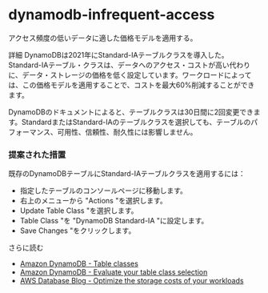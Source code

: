 # dynamodb-infrequent-access

アクセス頻度の低いデータに適した価格モデルを適用する。

詳細
DynamoDBは2021年にStandard-IAテーブルクラスを導入した。Standard-IAテーブル・クラスは、データへのアクセス・コストが高い代わりに、データ・ストレージの価格を低く設定しています。ワークロードによっては、この価格モデルを適用することで、コストを最大60%削減することができます。

DynamoDBのドキュメントによると、テーブルクラスは30日間に2回変更できます。StandardまたはStandard-IAのテーブルクラスを選択しても、テーブルのパフォーマンス、可用性、信頼性、耐久性には影響しません。

### 提案された措置

既存のDynamoDBテーブルにStandard-IAテーブルクラスを適用するには：
- 指定したテーブルのコンソールページに移動します。
- 右上のメニューから "Actions "を選択します。
- Update Table Class "を選択します。
- Table Class "を "DynamoDB Standard-IA "に設定します。
- Save Changes "をクリックします。

さらに読む
- [Amazon DynamoDB - Table classes](https://docs.aws.amazon.com/amazondynamodb/latest/developerguide/HowItWorks.TableClasses.html)
- [Amazon DynamoDB - Evaluate your table class selection](https://docs.aws.amazon.com/amazondynamodb/latest/developerguide/CostOptimization_TableClass.html)
- [AWS Database Blog - Optimize the storage costs of your workloads](https://aws.amazon.com/blogs/database/optimize-the-storage-costs-of-your-workloads-with-amazon-dynamodb-standard-ia-table-class/)
